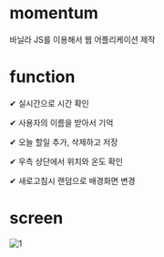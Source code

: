# momentum
바닐라 JS를 이용해서 웹 어플리케이션 제작

# function
✔ 실시간으로 시간 확인

✔ 사용자의 이름을 받아서 기억

✔ 오늘 할일 추가, 삭제하고 저장

✔ 우측 상단에서 위치와 온도 확인

✔ 새로고침시 랜덤으로 배경화면 변경

# screen 
![1](https://user-images.githubusercontent.com/79441821/136344394-fc8b6583-bdc8-4ce1-bc48-2a6468a16ab8.PNG)

